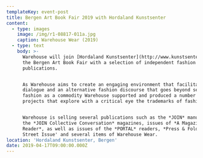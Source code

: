 ```yaml
---
templateKey: event-post
title: Bergen Art Book Fair 2019 with Hordaland Kunstsenter
content:
  - type: images
    image: /img/r1-08817-011a.jpg
    caption: Warehouse Wear (2019)
  - type: text
    body: >-
      Warehouse will join [Hordaland Kunstsenter](http://www.kunstsenter.no) at
      the Bergen Art Book Fair with a selection of independent fashion
      publications.


      As Warehouse aims to create an engaging environment that facilitates
      dialogue and an alternative fashion discourse that goes beyond seeing
      fashion as a commodity Warehouse supported and produced a number of
      projects that explore with a critical eye the trademarks of fashion.


      Warehouse is selling several publications such as the *JOIN* manual and
      the *JOIN Collective Conversation* magazines, issues of *A Magazine
      Reader*, as well as issues of the *PORTAL* readers, *Press & Fold '*The
      Street Issue' and several items of Warehouse Wear.
location: 'Hordaland Kunstsenter, Bergen'
date: 2019-04-17T09:00:00.000Z
---
```

